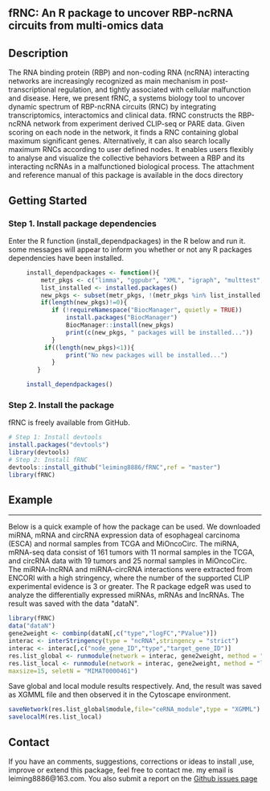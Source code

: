## fRNC: An R package to uncover RBP-ncRNA circuits from multi-omics data


## Description

The RNA binding protein (RBP) and non-coding RNA (ncRNA) interacting networks are increasingly recognized as main
mechanism in post-transcriptional regulation, and tightly associated with cellular malfunction and disease. Here,
we present fRNC, a systems biology tool to uncover dynamic spectrum of RBP-ncRNA circuits (RNC) by integrating 
transcriptomics, interactomics and clinical data. fRNC constructs the RBP-ncRNA network from experiment derived
CLIP-seq or PARE data. Given scoring on each node in the network, it finds a RNC containing global maximum significant 
genes. Alternatively, it can also search locally maximum RNCs according to user defined nodes. It enables users flexibly
to analyse and visualize the collective behaviors between a RBP and its interacting ncRNAs in a malfunctioned biological process.
The attachment and reference manual of this package is available in the docs directory 

## Getting Started
### Step 1. Install package dependencies
Enter the R function (install_dependpackages) in the R below and run it. some messages will appear to inform you whether or not any R packages dependencies have been installed.
```R
     install_dependpackages <- function(){
         metr_pkgs <- c("limma", "ggpubr", "XML", "igraph", "multtest","RBGL","edgeR")  
         list_installed <- installed.packages()
         new_pkgs <- subset(metr_pkgs, !(metr_pkgs %in% list_installed[, "Package"])) 
         if(length(new_pkgs)!=0){   
            if (!requireNamespace("BiocManager", quietly = TRUE))
                install.packages("BiocManager")
                BiocManager::install(new_pkgs)
                print(c(new_pkgs, " packages will be installed..."))
            }  
          if((length(new_pkgs)<1)){
                print("No new packages will be installed...")
            }
        }
```
```R
     install_dependpackages()
```
### Step 2. Install the package
fRNC is freely available from GitHub.
```R
# Step 1: Install devtools
install.packages("devtools")
library(devtools)
# Step 2: Install fRNC
devtools::install_github("leiming8886/fRNC",ref = "master")
library(fRNC)
```
## Example
-------
Below is a quick example of how the package can be used.
We downloaded miRNA, mRNA and circRNA expression data of esophageal carcinoma (ESCA) and normal samples from TCGA and MiOncoCirc. 
The miRNA, mRNA-seq data consist of 161 tumors with 11 normal samples in the TCGA, and circRNA data with 19 tumors and 25 normal samples
 in MiOncoCirc. The miRNA-lncRNA and miRNA-circRNA interactions were extracted from ENCORI with a high stringency, where the number of 
 the supported CLIP experimental evidence is 3 or greater. The R package edgeR was used to analyze the differentially expressed miRNAs, 
 mRNAs and lncRNAs. The result was saved with the data "dataN". 
```R
library(fRNC)
data("dataN")
gene2weight <- combinp(dataN[,c("type","logFC","PValue")])
interac <- interStringency(type = "ncRNA",stringency = "strict")
interac <- interac[,c("node_gene_ID","type","target_gene_ID")]
res.list_global <- runmodule(network = interac, gene2weight, method = "global",FDR = 1e-14)
res.list_local <- runmodule(network = interac, gene2weight, method = "local",
maxsize=15, seletN = "MIMAT0000461")
```
Save global and local module results respectively. And, the result was saved as XGMML file and then observed it in the Cytoscape environment.
```R
saveNetwork(res.list_global$module,file="ceRNA_module",type = "XGMML")
savelocalM(res.list_local)
```

## Contact
If you have an comments, suggestions, corrections or ideas to install ,use, improve or extend this package, feel free to contact me. 
my email is leiming8886\@163.com. You also submit a report on the  [Github issues page](https://github.com/leiming8886/fRNC/issues)